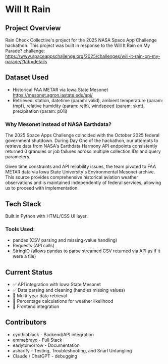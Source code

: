# Will It Rain
## Project Overview
Rain Check Collective's project for the 2025 NASA Space App Challenge hackathon. This project was built in response to the Will It Rain on My Parade? challenge: https://www.spaceappschallenge.org/2025/challenges/will-it-rain-on-my-parade/?tab=details

## Dataset Used
- Historical FAA METAR via Iowa State Mesonet https://mesonet.agron.iastate.edu/api/
- Retrieved: station, datetime (param: valid), ambient temperature (param: tmpf), relative humidity (param: relh), windspeed (param: sknt), precipitation (param: p01i)

### Why Mesonet instead of NASA Earthdata?
The 2025 Space Apps Challenge coincided with the October 2025 federal government shutdown. During Day One of the hackathon, our attempts to retrieve data from NASA's Earthdata Harmony API endpoints consistently returned 0 granules or job failures across multiple collection IDs and query parameters.

Given time constraints and API reliability issues, the team pivoted to FAA METAR data via Iowa State University's Environmental Mesonet archive. This source provides comprehensive historical aviation weather observations and is maintained independently of federal services, allowing us to proceed with implementation.

## Tech Stack
Built in Python with HTML/CSS UI layer.

### Tools Used:
- pandas (CSV parsing and missing-value handling)
- Requests (API calls)
- StringIO (allows pandas to parse streamed CSV returned via API as if it were a file)

## Current Status
- ✅ API integration with Iowa State Mesonet
- ✅ Data parsing and cleaning (handles missing values)
- 🚧 Multi-year data retrieval
- 🚧 Percentage calculations for weather likelihood
- 🚧 Frontend integration

## Contributors
- cynthiablack - Backend/API integration
- emmebravo - Full Stack
- earlytomorrow - Documentation
- asharify - Testing, Troubleshooting, and Snarl Untangling
- Claude / ChatGPT - debugging